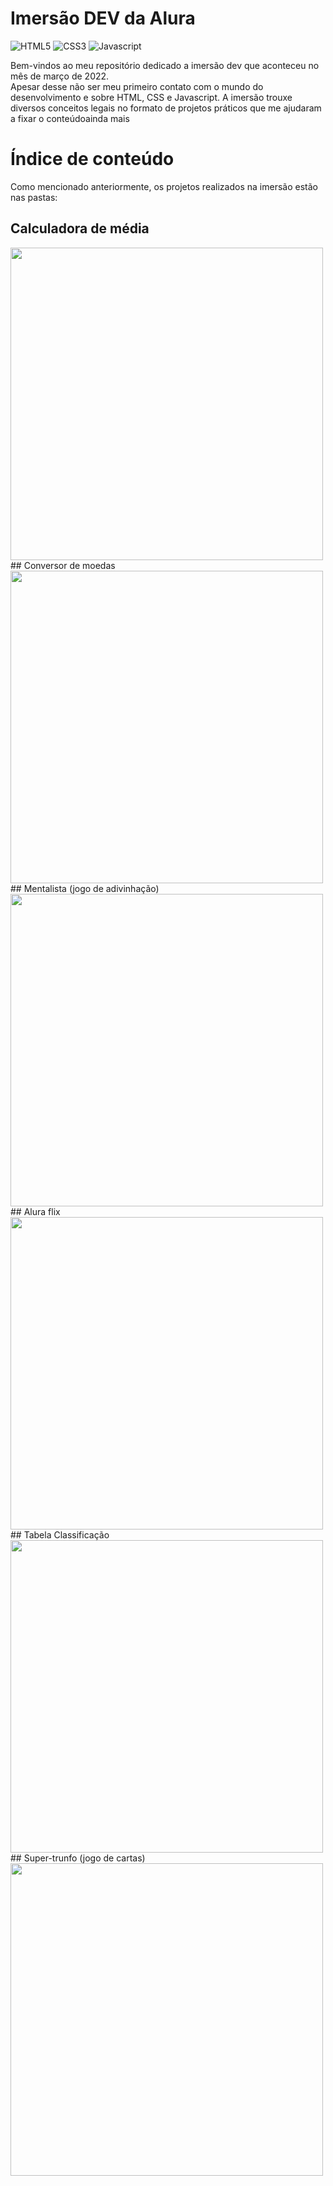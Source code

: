 #  Imersão DEV da Alura

![HTML5](https://img.shields.io/badge/html5-%23E34F26.svg?style=for-the-badge&logo=html5&logoColor=white)
![CSS3](https://img.shields.io/badge/css3-%231572B6.svg?style=for-the-badge&logo=css3&logoColor=white)
![Javascript](https://img.shields.io/badge/JavaScript-F7DF1E?style=for-the-badge&logo=javascript&logoColor=black)


Bem-vindos ao meu repositório dedicado a imersão dev que aconteceu no mês de março de 2022.  
Apesar desse não ser meu primeiro contato com o mundo do desenvolvimento e sobre HTML, CSS e Javascript. A imersão trouxe diversos conceitos legais no formato de projetos práticos que me ajudaram a fixar o conteúdoainda mais


# Índice de conteúdo

Como mencionado anteriormente, os projetos realizados na imersão estão nas pastas:
## Calculadora de média

<img src="https://user-images.githubusercontent.com/96696812/158798042-ff342a0c-ab23-42d0-b750-18e291f3486f.png" width="500">
## Conversor de moedas

<img src="https://user-images.githubusercontent.com/96696812/158798175-67d20d76-7d9c-481c-9cd4-81ace6c409c6.png" width="500">
## Mentalista  (jogo de adivinhação)

<img src="https://user-images.githubusercontent.com/96696812/158798251-029d2a28-ed8e-4861-8d9b-c403804dcd64.png" width="500">
## Alura flix

<img src="https://user-images.githubusercontent.com/96696812/158797944-d084e0f7-595e-41a7-af4b-e2531d369377.png" width="500">
## Tabela Classificação

<img src="https://user-images.githubusercontent.com/96696812/158798318-8c91e8fd-66b5-47ff-b8bf-40ed14e3194b.png" width="500">
## Super-trunfo (jogo de cartas)

<img src="https://user-images.githubusercontent.com/96696812/158798448-e5343238-ee09-48f6-b48c-004a13a25a41.png" width="500">


